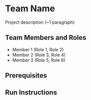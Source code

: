 # Team Name

Project description (~1 paragraph)

## Team Members and Roles

* Member 1 (Role 1, Role 2)
* Member 2 (Role 3, Role 4)
* Member 3 (Role 5, Role 6)

## Prerequisites

## Run Instructions

